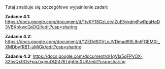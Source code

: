 Tutaj znajduje się szczegółowe wyjaśnienie zadań: 

**Zadanie 4.1:**
https://docs.google.com/document/d/1tvKY18GzLotvlZuE5ykdmjFwRpaHoD3VBKpkwcQxDQI/edit?usp=sharing

**Zadanie 4.2:**
https://docs.google.com/document/d/1ZEDdSGVLcJVDmad9SL8ntFGEM0r_XMDbyfRBT-uMjGk/edit?usp=sharing

**Zadanie 4.3:**
https://docs.google.com/document/d/1qVIa5gFPVOX-325sQx0OvFpqZxgeuDQhf76Tdg0mXUA/edit?usp=sharing
